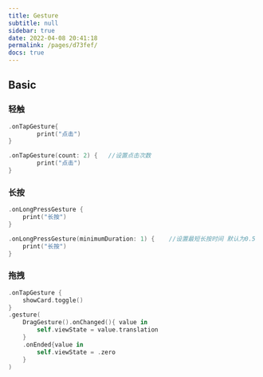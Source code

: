```yaml
---
title: Gesture
subtitle: null
sidebar: true
date: 2022-04-08 20:41:18
permalink: /pages/d73fef/
docs: true
---
```


## Basic

### 轻触

```swift
.onTapGesture{
 		print("点击")
}

.onTapGesture(count: 2) {	//设置点击次数
		print("点击")
}
```



### 长按

```swift
.onLongPressGesture {
	print("长按")
}

.onLongPressGesture(minimumDuration: 1) {    //设置最短长按时间	默认为0.5
	print("长按")
}
```



### 拖拽

```swift
.onTapGesture {
	showCard.toggle()
}
.gesture(
	DragGesture().onChanged(){ value in
		self.viewState = value.translation
	}
	.onEnded{value in
		self.viewState = .zero
	}
)
```

